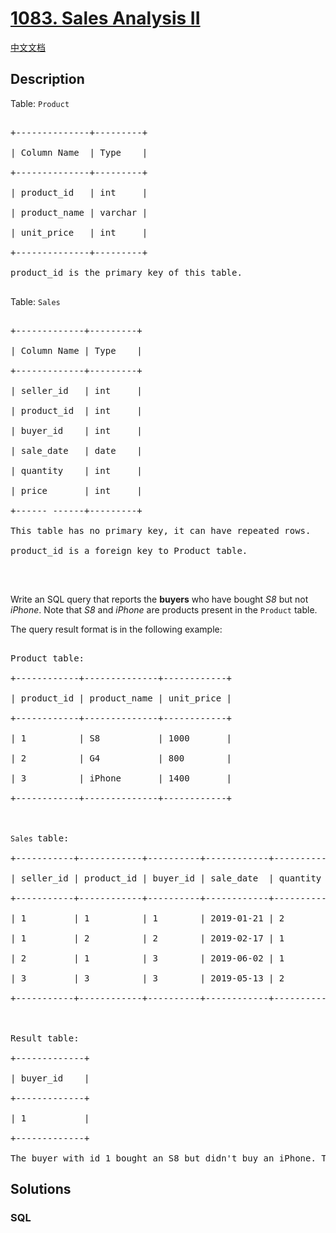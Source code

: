 # [1083. Sales Analysis II](https://leetcode.com/problems/sales-analysis-ii)

[中文文档](/solution/1000-1099/1083.Sales%20Analysis%20II/README.md)

## Description

<p>Table:&nbsp;<code>Product</code></p>



<pre>

+--------------+---------+

| Column Name  | Type    |

+--------------+---------+

| product_id   | int     |

| product_name | varchar |

| unit_price   | int     |

+--------------+---------+

product_id is the primary key of this table.

</pre>



<p>Table:&nbsp;<code>Sales</code></p>



<pre>

+-------------+---------+

| Column Name | Type    |

+-------------+---------+

| seller_id   | int     |

| product_id  | int     |

| buyer_id    | int     |

| sale_date   | date    |

| quantity    | int     |

| price       | int     |

+------ ------+---------+

This table has no primary key, it can have repeated rows.

product_id is a foreign key to Product table.

</pre>



<p>&nbsp;</p>



<p>Write an SQL query that reports the <strong>buyers</strong> who have bought <em>S8</em> but not <em>iPhone</em>. Note that <em>S8</em> and <em>iPhone</em> are products present in the <code>Product</code> table.</p>



<p>The query result format is in the following example:</p>



<pre>

Product table:

+------------+--------------+------------+

| product_id | product_name | unit_price |

+------------+--------------+------------+

| 1          | S8           | 1000       |

| 2          | G4           | 800        |

| 3          | iPhone       | 1400       |

+------------+--------------+------------+



<code>Sales </code>table:

+-----------+------------+----------+------------+----------+-------+

| seller_id | product_id | buyer_id | sale_date  | quantity | price |

+-----------+------------+----------+------------+----------+-------+

| 1         | 1          | 1        | 2019-01-21 | 2        | 2000  |

| 1         | 2          | 2        | 2019-02-17 | 1        | 800   |

| 2         | 1          | 3        | 2019-06-02 | 1        | 800   |

| 3         | 3          | 3        | 2019-05-13 | 2        | 2800  |

+-----------+------------+----------+------------+----------+-------+



Result table:

+-------------+

| buyer_id    |

+-------------+

| 1           |

+-------------+

The buyer with id 1 bought an S8 but didn&#39;t buy an iPhone. The buyer with id 3 bought both.</pre>



## Solutions

<!-- tabs:start -->

### **SQL**

```sql

```

<!-- tabs:end -->